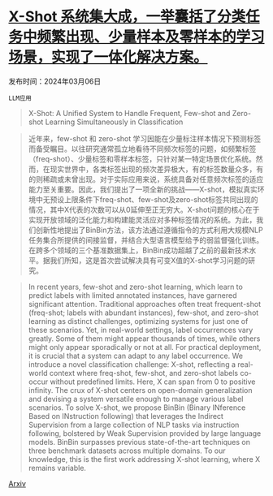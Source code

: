 # [X-Shot 系统集大成，一举囊括了分类任务中频繁出现、少量样本及零样本的学习场景，实现了一体化解决方案。](https://arxiv.org/abs/2403.03863)

发布时间：2024年03月06日

`LLM应用`

> X-Shot: A Unified System to Handle Frequent, Few-shot and Zero-shot Learning Simultaneously in Classification

> 近年来，few-shot 和 zero-shot 学习因能在少量标注样本情况下预测标签而备受瞩目。以往研究通常孤立地看待不同频次标签的问题，如频繁标签（freq-shot）、少量标签和零样本标签，只针对某一特定场景优化系统。然而，在现实世界中，各类标签出现的频次差异极大，有的标签数量众多，有的则稀疏或未曾出现。对于实际应用来说，系统具备对任意频次标签的适应能力至关重要。因此，我们提出了一项全新的挑战——X-shot，模拟真实环境中无预设上限条件下freq-shot、few-shot及zero-shot标签共同出现的情况，其中X代表的次数可以从0延伸至正无穷大。X-shot问题的核心在于实现开放领域的泛化能力和构建能灵活应对多种标签情况的系统。为此，我们创新性地提出了BinBin方法，该方法通过遵循指令的方式利用大规模NLP任务集合所提供的间接监督，并结合大型语言模型给予的弱监督强化训练。在跨多个领域的三个基准数据集上，BinBin成功超越了之前的最新技术水平。据我们所知，这是首次尝试解决具有可变X值的X-shot学习问题的研究。

> In recent years, few-shot and zero-shot learning, which learn to predict labels with limited annotated instances, have garnered significant attention. Traditional approaches often treat frequent-shot (freq-shot; labels with abundant instances), few-shot, and zero-shot learning as distinct challenges, optimizing systems for just one of these scenarios. Yet, in real-world settings, label occurrences vary greatly. Some of them might appear thousands of times, while others might only appear sporadically or not at all. For practical deployment, it is crucial that a system can adapt to any label occurrence. We introduce a novel classification challenge: X-shot, reflecting a real-world context where freq-shot, few-shot, and zero-shot labels co-occur without predefined limits. Here, X can span from 0 to positive infinity. The crux of X-shot centers on open-domain generalization and devising a system versatile enough to manage various label scenarios. To solve X-shot, we propose BinBin (Binary INference Based on INstruction following) that leverages the Indirect Supervision from a large collection of NLP tasks via instruction following, bolstered by Weak Supervision provided by large language models. BinBin surpasses previous state-of-the-art techniques on three benchmark datasets across multiple domains. To our knowledge, this is the first work addressing X-shot learning, where X remains variable.

[Arxiv](https://arxiv.org/abs/2403.03863)